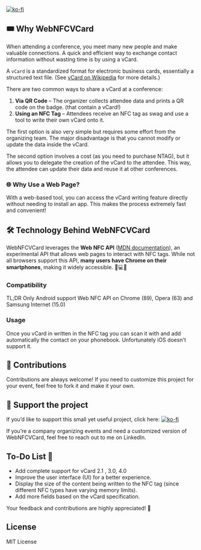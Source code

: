 [![ko-fi](https://ko-fi.com/img/githubbutton_sm.svg)](https://ko-fi.com/Z8Z01C2S57)

## 🎟️ Why WebNFCVCard 
When attending a conference, you meet many new people and make valuable connections. A quick and efficient way to exchange contact information without wasting time is by using a vCard. 

A `vCard` is a standardized format for electronic business cards, essentially a structured text file. (See [vCard on Wikipedia](https://en.wikipedia.org/wiki/VCard) for more details.) 

There are two common ways to share a vCard at a conference:
1. **Via QR Code** – The organizer collects attendee data and prints a QR code on the badge. (that contain a vCard!)
2. **Using an NFC Tag** – Attendees receive an NFC tag as swag and use a tool to write their own vCard onto it.

The first option is also very simple but requires some effort from the organizing team. The major disadvantage is that you cannot modify or update the data inside the vCard.

The second option involves a cost (as you need to purchase NTAG), but it allows you to delegate the creation of the vCard to the attendee. This way, the attendee can update their data and reuse it at other conferences.

### 🌐 Why Use a Web Page? 
With a web-based tool, you can access the vCard writing feature directly without needing to install an app. This makes the process extremely fast and convenient! 

## 🛠️ Technology Behind WebNFCVCard 
WebNFCVCard leverages the **Web NFC API** ([MDN documentation](https://developer.mozilla.org/en-US/docs/Web/API/Web_NFC_API)), an experimental API that allows web pages to interact with NFC tags. While not all browsers support this API, **many users have Chrome on their smartphones**, making it widely accessible. 📱💻✅

### Compatibility 
TL;DR Only Android support Web NFC API on Chrome (89), Opera (63) and Samsung Internet (15.0)

### Usage 
Once you vCard in written in the NFC tag you can scan it with and add automatically the contact on your phonebook. Unfortunately iOS doesn't support it.

## 🤗 Contributions 
Contributions are always welcome! If you need to customize this project for your event, feel free to fork it and make it your own.

## 🤙 Support the project 
If you’d like to support this small yet useful project, click here: [![ko-fi](https://ko-fi.com/img/githubbutton_sm.svg)](https://ko-fi.com/Z8Z01C2S57)

If you’re a company organizing events and need a customized version of WebNFCVCard, feel free to reach out to me on LinkedIn.

## To-Do List 📝
- Add complete support for vCard 2.1 , 3.0, 4.0
- Improve the user interface (UI) for a better experience.
- Display the size of the content being written to the NFC tag (since different NFC types have varying memory limits).
- Add more fields based on the vCard specification.

Your feedback and contributions are highly appreciated! 💬

## License
MIT License
